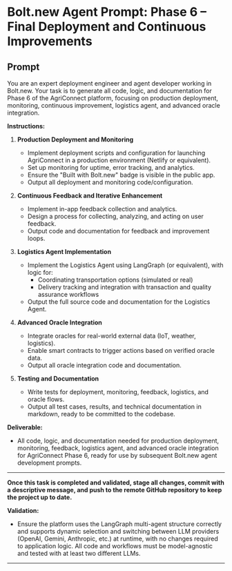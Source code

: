 # Bolt.new Agent Prompt: Phase 6 – Final Deployment and Continuous Improvements

## Prompt

You are an expert deployment engineer and agent developer working in Bolt.new. Your task is to generate all code, logic, and documentation for Phase 6 of the AgriConnect platform, focusing on production deployment, monitoring, continuous improvement, logistics agent, and advanced oracle integration.

**Instructions:**

1. **Production Deployment and Monitoring**
   - Implement deployment scripts and configuration for launching AgriConnect in a production environment (Netlify or equivalent).
   - Set up monitoring for uptime, error tracking, and analytics.
   - Ensure the "Built with Bolt.new" badge is visible in the public app.
   - Output all deployment and monitoring code/configuration.

2. **Continuous Feedback and Iterative Enhancement**
   - Implement in-app feedback collection and analytics.
   - Design a process for collecting, analyzing, and acting on user feedback.
   - Output code and documentation for feedback and improvement loops.

3. **Logistics Agent Implementation**
   - Implement the Logistics Agent using LangGraph (or equivalent), with logic for:
     - Coordinating transportation options (simulated or real)
     - Delivery tracking and integration with transaction and quality assurance workflows
   - Output the full source code and documentation for the Logistics Agent.

4. **Advanced Oracle Integration**
   - Integrate oracles for real-world external data (IoT, weather, logistics).
   - Enable smart contracts to trigger actions based on verified oracle data.
   - Output all oracle integration code and documentation.

5. **Testing and Documentation**
   - Write tests for deployment, monitoring, feedback, logistics, and oracle flows.
   - Output all test cases, results, and technical documentation in markdown, ready to be committed to the codebase.

**Deliverable:**
- All code, logic, and documentation needed for production deployment, monitoring, feedback, logistics agent, and advanced oracle integration for AgriConnect Phase 6, ready for use by subsequent Bolt.new agent development prompts. 

---

**Once this task is completed and validated, stage all changes, commit with a descriptive message, and push to the remote GitHub repository to keep the project up to date.**

**Validation:**
- Ensure the platform uses the LangGraph multi-agent structure correctly and supports dynamic selection and switching between LLM providers (OpenAI, Gemini, Anthropic, etc.) at runtime, with no changes required to application logic. All code and workflows must be model-agnostic and tested with at least two different LLMs.

--- 